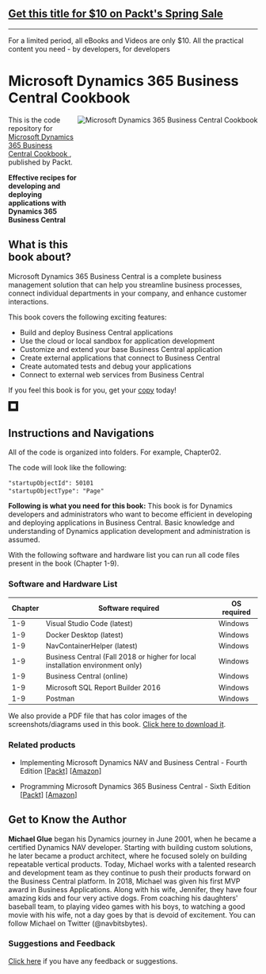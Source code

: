 ## [Get this title for $10 on Packt's Spring Sale](https://www.packt.com/B13062?utm_source=github&utm_medium=packt-github-repo&utm_campaign=spring_10_dollar_2022)
-----
For a limited period, all eBooks and Videos are only $10. All the practical content you need \- by developers, for developers

# Microsoft Dynamics 365 Business Central Cookbook 

<a href="https://www.packtpub.com/business-other/microsoft-dynamics-365-business-central-cookbook?utm_source=github&utm_medium=repository&utm_campaign=9781789958546"><img src="https://www.packtpub.com/media/catalog/product/cache/e4d64343b1bc593f1c5348fe05efa4a6/9/7/9781789958546-original.jpeg" alt="Microsoft Dynamics 365 Business Central Cookbook " height="256px" align="right"></a>

This is the code repository for [Microsoft Dynamics 365 Business Central Cookbook ](https://www.packtpub.com/business-other/microsoft-dynamics-365-business-central-cookbook?utm_source=github&utm_medium=repository&utm_campaign=9781789958546), published by Packt.

**Effective recipes for developing and deploying applications with Dynamics 365 Business Central**

## What is this book about?
Microsoft Dynamics 365 Business Central is a complete business management solution that can help you streamline business processes, connect individual departments in your company, and enhance customer interactions.

This book covers the following exciting features:
* Build and deploy Business Central applications 
* Use the cloud or local sandbox for application development 
* Customize and extend your base Business Central application 
* Create external applications that connect to Business Central 
* Create automated tests and debug your applications 
* Connect to external web services from Business Central

If you feel this book is for you, get your [copy](https://www.amazon.com/dp/1789958547) today!

<a href="https://www.packtpub.com/?utm_source=github&utm_medium=banner&utm_campaign=GitHubBanner"><img src="https://raw.githubusercontent.com/PacktPublishing/GitHub/master/GitHub.png" 
alt="https://www.packtpub.com/" border="5" /></a>

## Instructions and Navigations
All of the code is organized into folders. For example, Chapter02.

The code will look like the following:
```
"startupObjectId": 50101
"startupObjectType": "Page"
```

**Following is what you need for this book:**
This book is for Dynamics developers and administrators who want to become efficient in developing and deploying applications in Business Central. Basic knowledge and understanding of Dynamics application development and administration is assumed.

With the following software and hardware list you can run all code files present in the book (Chapter 1-9).
### Software and Hardware List
| Chapter | Software required | OS required |
| -------- | ------------------------------------ | ----------------------------------- |
| 1-9 | Visual Studio Code (latest) | Windows |
| 1-9 | Docker Desktop (latest) | Windows |
| 1-9 | NavContainerHelper (latest) | Windows |
| 1-9 | Business Central (Fall 2018 or higher for local installation environment only)  | Windows |
| 1-9 | Business Central (online) | Windows |
| 1-9 | Microsoft SQL Report Builder 2016 | Windows |
| 1-9 | Postman | Windows |

We also provide a PDF file that has color images of the screenshots/diagrams used in this book. [Click here to download it](http://www.packtpub.com/sites/default/files/downloads/9781789958546_ColorImages.pdf).

### Related products
* Implementing Microsoft Dynamics NAV and Business Central - Fourth Edition  [[Packt]](https://www.packtpub.com/application-development/implementing-microsoft-dynamics-365-business-central-premise-fourth-edition?utm_source=github&utm_medium=repository&utm_campaign=9781789133936) [[Amazon]](https://www.amazon.com/dp/B07GVPYT82)

* Programming Microsoft Dynamics 365 Business Central - Sixth Edition  [[Packt]](https://www.packtpub.com/in/application-development/programming-microsoft-dynamics-365-business-central-sixth-edition?utm_source=github&utm_medium=repository&utm_campaign=9781789137798) [[Amazon]](https://www.amazon.com/dp/1789137799)

## Get to Know the Author
**Michael Glue**
began his Dynamics journey in June 2001, when he became a certified Dynamics NAV developer. Starting with building custom solutions, he later became a product architect, where he focused solely on building repeatable vertical products. Today, Michael works with a talented research and development team as they continue to push their products forward on the Business Central platform. In 2018, Michael was given his first MVP award in Business Applications. Along with his wife, Jennifer, they have four amazing kids and four very active dogs. From coaching his daughters' baseball team, to playing video games with his boys, to watching a good movie with his wife, not a day goes by that is devoid of excitement. You can follow Michael on Twitter (@navbitsbytes).

### Suggestions and Feedback
[Click here](https://docs.google.com/forms/d/e/1FAIpQLSdy7dATC6QmEL81FIUuymZ0Wy9vH1jHkvpY57OiMeKGqib_Ow/viewform) if you have any feedback or suggestions.


